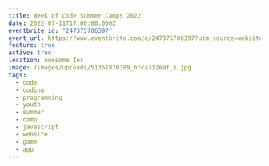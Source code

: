 ```yaml
---
title: Week of Code Summer Camps 2022
date: 2022-07-11T17:00:00.000Z
eventbrite_id: "247375706397"
event_url: https://www.eventbrite.com/e/247375706397?utm_source=website&utm_medium=website&utm_campaign=woc-website-2022
feature: true
active: true
location: Awesome Inc
image: /images/uploads/51351870389_bfca712e9f_k.jpg
tags:
  - code
  - coding
  - programming
  - youth
  - summer
  - camp
  - javascript
  - website
  - game
  - app
---
```

